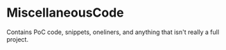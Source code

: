 # MiscellaneousCode
Contains PoC code, snippets, oneliners, and anything that isn't really a full project.

